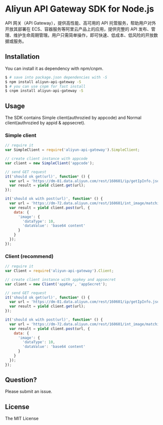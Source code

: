 Aliyun API Gateway SDK for Node.js
==================================

API 网关（API Gateway），提供高性能、高可用的 API 托管服务，帮助用户对外开放其部署在 ECS、容器服务等阿里云产品上的应用，提供完整的 API 发布、管理、维护生命周期管理。用户只需简单操作，即可快速、低成本、低风险的开放数据或服务。

## Installation

You can install it as dependency with npm/cnpm.

```sh
$ # save into package.json dependencies with -S
$ npm install aliyun-api-gateway -S
$ # you can use cnpm for fast install
$ cnpm install aliyun-api-gateway -S
```

## Usage

The SDK contains Simple client(authrozied by appcode) and Normal client(authrozied by appid & appsecret).

### Simple client

```js
// require it
var SimpleClient = require('aliyun-api-gateway').SimpleClient;

// create client instance with appcode
var client = new SimpleClient('appcode');

// send GET request
it('should ok get(url)', function* () {
  var url = 'https://dm-81.data.aliyun.com/rest/160601/ip/getIpInfo.json?ip=210.75.225.254';
  var result = yield client.get(url);
});

it('should ok with post(url)', function* () {
  var url = 'https://dm-72.data.aliyun.com/rest/160601/int_image/matching.json';
  var result = yield client.post(url, {
    data: {
      'image': {
        'dataType': 10,
        'dataValue': 'base64 content'
      }
    }
  });
});
```

### Client (recommend)

```js
// require it
var Client = require('aliyun-api-gateway').Client;

// create client instance with appkey and appsecret
var client = new Client('appKey', 'appSecret');

// send GET request
it('should ok get(url)', function* () {
  var url = 'https://dm-81.data.aliyun.com/rest/160601/ip/getIpInfo.json?ip=210.75.225.254';
  var result = yield client.get(url);
});

it('should ok with post(url)', function* () {
  var url = 'https://dm-72.data.aliyun.com/rest/160601/int_image/matching.json';
  var result = yield client.post(url, {
    data: {
      'image': {
        'dataType': 10,
        'dataValue': 'base64 content'
      }
    }
  });
});
```

## Question?

Please submit an issue.

## License

The MIT License
